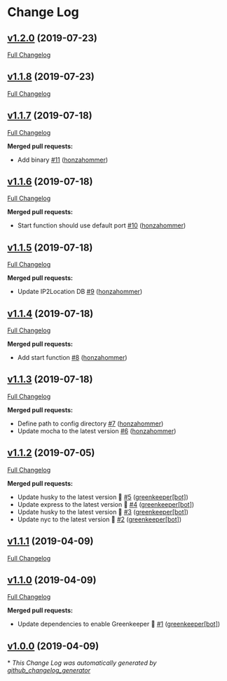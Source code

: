 # Change Log

## [v1.2.0](https://github.com/honzahommer/ip2nfo/tree/v1.2.0) (2019-07-23)
[Full Changelog](https://github.com/honzahommer/ip2nfo/compare/v1.1.8...v1.2.0)

## [v1.1.8](https://github.com/honzahommer/ip2nfo/tree/v1.1.8) (2019-07-23)
[Full Changelog](https://github.com/honzahommer/ip2nfo/compare/v1.1.7...v1.1.8)

## [v1.1.7](https://github.com/honzahommer/ip2nfo/tree/v1.1.7) (2019-07-18)
[Full Changelog](https://github.com/honzahommer/ip2nfo/compare/v1.1.6...v1.1.7)

**Merged pull requests:**

- Add binary [\#11](https://github.com/honzahommer/ip2nfo/pull/11) ([honzahommer](https://github.com/honzahommer))

## [v1.1.6](https://github.com/honzahommer/ip2nfo/tree/v1.1.6) (2019-07-18)
[Full Changelog](https://github.com/honzahommer/ip2nfo/compare/v1.1.5...v1.1.6)

**Merged pull requests:**

- Start function should use default port [\#10](https://github.com/honzahommer/ip2nfo/pull/10) ([honzahommer](https://github.com/honzahommer))

## [v1.1.5](https://github.com/honzahommer/ip2nfo/tree/v1.1.5) (2019-07-18)
[Full Changelog](https://github.com/honzahommer/ip2nfo/compare/v1.1.4...v1.1.5)

**Merged pull requests:**

- Update IP2Location DB [\#9](https://github.com/honzahommer/ip2nfo/pull/9) ([honzahommer](https://github.com/honzahommer))

## [v1.1.4](https://github.com/honzahommer/ip2nfo/tree/v1.1.4) (2019-07-18)
[Full Changelog](https://github.com/honzahommer/ip2nfo/compare/v1.1.3...v1.1.4)

**Merged pull requests:**

- Add start function [\#8](https://github.com/honzahommer/ip2nfo/pull/8) ([honzahommer](https://github.com/honzahommer))

## [v1.1.3](https://github.com/honzahommer/ip2nfo/tree/v1.1.3) (2019-07-18)
[Full Changelog](https://github.com/honzahommer/ip2nfo/compare/v1.1.2...v1.1.3)

**Merged pull requests:**

- Define path to config directory [\#7](https://github.com/honzahommer/ip2nfo/pull/7) ([honzahommer](https://github.com/honzahommer))
- Update mocha to the latest version [\#6](https://github.com/honzahommer/ip2nfo/pull/6) ([honzahommer](https://github.com/honzahommer))

## [v1.1.2](https://github.com/honzahommer/ip2nfo/tree/v1.1.2) (2019-07-05)
[Full Changelog](https://github.com/honzahommer/ip2nfo/compare/v1.1.1...v1.1.2)

**Merged pull requests:**

- Update husky to the latest version 🚀 [\#5](https://github.com/honzahommer/ip2nfo/pull/5) ([greenkeeper[bot]](https://github.com/apps/greenkeeper))
- Update express to the latest version 🚀 [\#4](https://github.com/honzahommer/ip2nfo/pull/4) ([greenkeeper[bot]](https://github.com/apps/greenkeeper))
- Update husky to the latest version 🚀 [\#3](https://github.com/honzahommer/ip2nfo/pull/3) ([greenkeeper[bot]](https://github.com/apps/greenkeeper))
- Update nyc to the latest version 🚀 [\#2](https://github.com/honzahommer/ip2nfo/pull/2) ([greenkeeper[bot]](https://github.com/apps/greenkeeper))

## [v1.1.1](https://github.com/honzahommer/ip2nfo/tree/v1.1.1) (2019-04-09)
[Full Changelog](https://github.com/honzahommer/ip2nfo/compare/v1.1.0...v1.1.1)

## [v1.1.0](https://github.com/honzahommer/ip2nfo/tree/v1.1.0) (2019-04-09)
[Full Changelog](https://github.com/honzahommer/ip2nfo/compare/v1.0.0...v1.1.0)

**Merged pull requests:**

- Update dependencies to enable Greenkeeper 🌴 [\#1](https://github.com/honzahommer/ip2nfo/pull/1) ([greenkeeper[bot]](https://github.com/apps/greenkeeper))

## [v1.0.0](https://github.com/honzahommer/ip2nfo/tree/v1.0.0) (2019-04-09)


\* *This Change Log was automatically generated by [github_changelog_generator](https://github.com/skywinder/Github-Changelog-Generator)*